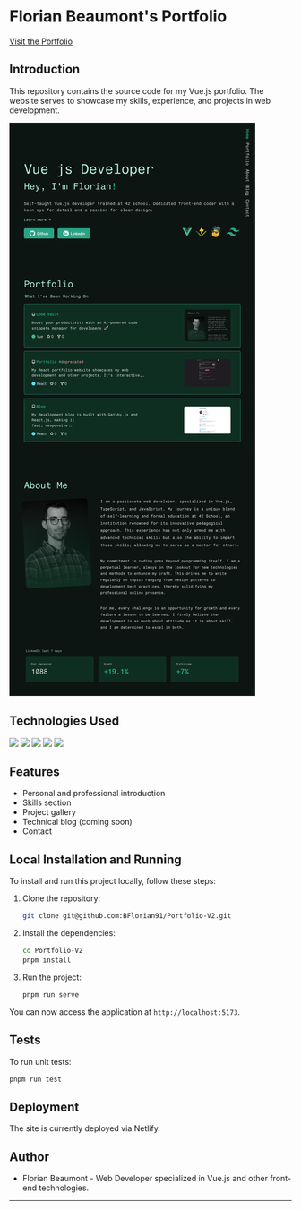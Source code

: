 # Florian Beaumont's Portfolio
[Visit the Portfolio](https://florianbeaumont.netlify.app)
## Introduction
This repository contains the source code for my Vue.js portfolio. The website serves to showcase my skills, experience, and projects in web development.

![Portfolio Preview](https://github.com/BFlorian91/Portfolio-V2/blob/main/src/assets/preview.png?raw=true)

## Technologies Used

![](https://img.shields.io/badge/Vue%20js-35495E?style=for-the-badge&logo=vuedotjs&logoColor=4FC08D)
![](https://img.shields.io/badge/Vite-B73BFE?style=for-the-badge&logo=vite&logoColor=FFD62E)
![](https://img.shields.io/badge/TypeScript-007ACC?style=for-the-badge&logo=typescript&logoColor=white)
![](https://img.shields.io/badge/Tailwind_CSS-38B2AC?style=for-the-badge&logo=tailwind-css&logoColor=white)
![](https://img.shields.io/badge/pnpm-yellow?style=for-the-badge&logo=pnpm&logoColor=white)

## Features

- Personal and professional introduction
- Skills section
- Project gallery
- Technical blog (coming soon)
- Contact

## Local Installation and Running

To install and run this project locally, follow these steps:

1. Clone the repository:

   ```bash
   git clone git@github.com:BFlorian91/Portfolio-V2.git
   ```

2. Install the dependencies:

   ```bash
   cd Portfolio-V2
   pnpm install
   ```

3. Run the project:

   ```bash
   pnpm run serve
   ```

You can now access the application at `http://localhost:5173`.

## Tests

To run unit tests:

```bash
pnpm run test
```

## Deployment

The site is currently deployed via Netlify.

## Author

- Florian Beaumont - Web Developer specialized in Vue.js and other front-end technologies.

---



